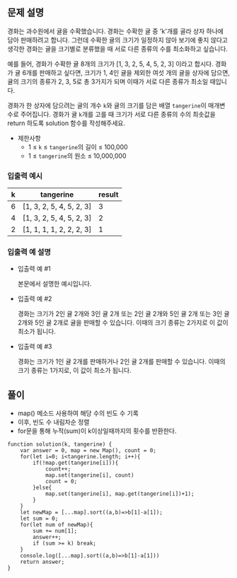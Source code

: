 ## 문제 설명

경화는 과수원에서 귤을 수확했습니다. 경화는 수확한 귤 중 'k'개를 골라 상자 하나에 담아 판매하려고 합니다. 그런데 수확한 귤의 크기가 일정하지 않아 보기에 좋지 않다고 생각한 경화는 귤을 크기별로 분류했을 때 서로 다른 종류의 수를 최소화하고 싶습니다.

예를 들어, 경화가 수확한 귤 8개의 크기가 [1, 3, 2, 5, 4, 5, 2, 3] 이라고 합시다. 경화가 귤 6개를 판매하고 싶다면, 크기가 1, 4인 귤을 제외한 여섯 개의 귤을 상자에 담으면, 귤의 크기의 종류가 2, 3, 5로 총 3가지가 되며 이때가 서로 다른 종류가 최소일 때입니다.

경화가 한 상자에 담으려는 귤의 개수 `k`와 귤의 크기를 담은 배열 `tangerine`이 매개변수로 주어집니다. 경화가 귤 `k`개를 고를 때 크기가 서로 다른 종류의 수의 최솟값을 return 하도록 solution 함수를 작성해주세요.

- 제한사항
  - 1 ≤ `k` ≤ `tangerine`의 길이 ≤ 100,000
  - 1 ≤ `tangerine`의 원소 ≤ 10,000,000

### 입출력 예시

| k   | tangerine                | result |
| --- | ------------------------ | ------ |
| 6   | [1, 3, 2, 5, 4, 5, 2, 3] | 3      |
| 4   | [1, 3, 2, 5, 4, 5, 2, 3] | 2      |
| 2   | [1, 1, 1, 1, 2, 2, 2, 3] | 1      |

### 입출력 예 설명

- 입출력 예 #1

  본문에서 설명한 예시입니다.

- 입출력 예 #2

  경화는 크기가 2인 귤 2개와 3인 귤 2개 또는 2인 귤 2개와 5인 귤 2개 또는 3인 귤 2개와 5인 귤 2개로 귤을 판매할 수 있습니다. 이때의 크기 종류는 2가지로 이 값이 최소가 됩니다.

- 입출력 예 #3

  경화는 크기가 1인 귤 2개를 판매하거나 2인 귤 2개를 판매할 수 있습니다. 이때의 크기 종류는 1가지로, 이 값이 최소가 됩니다.

## 풀이

- map() 메소드 사용하여 해당 수의 빈도 수 기록
- 이후, 빈도 수 내림차순 정렬
- for문을 통해 누적(sum)이 k이상일때까지의 횟수를 반환한다.

```
function solution(k, tangerine) {
    var answer = 0, map = new Map(), count = 0;
    for(let i=0; i<tangerine.length; i++){
        if(!map.get(tangerine[i])){
            count++;
            map.set(tangerine[i], count)
            count = 0;
        }else{
            map.set(tangerine[i], map.get(tangerine[i])+1);
        }
    }
    let newMap = [...map].sort((a,b)=>b[1]-a[1]);
    let sum = 0;
    for(let num of newMap){
        sum += num[1];
        answer++;
        if (sum >= k) break;
    }
    console.log([...map].sort((a,b)=>b[1]-a[1]))
    return answer;
}
```
